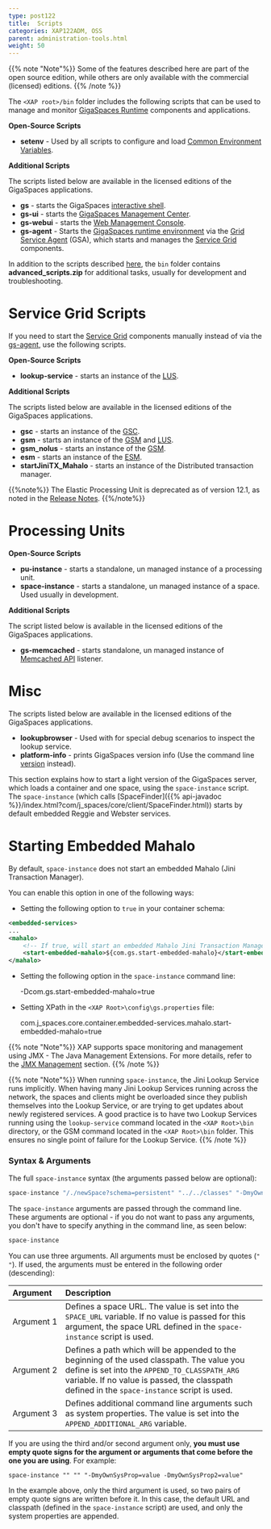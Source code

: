 ```yaml
---
type: post122
title:  Scripts
categories: XAP122ADM, OSS
parent: administration-tools.html
weight: 50
---
```


{{% note "Note"%}}
Some of the features described here are part of the open source edition, while others are only available with the commercial (licensed) editions.
{{% /note %}}

The `<XAP root>/bin` folder includes the following scripts that can be used to manage and monitor [GigaSpaces Runtime](./the-runtime-environment.html) components and applications. 

**Open-Source Scripts**

- **setenv** - Used by all scripts to configure and load [Common Environment Variables]({{%currentjavaurl%}}/common-environment-variables.html).

**Additional Scripts**

The scripts listed below are available in the licensed editions of the GigaSpaces applications.

- **gs** - starts the GigaSpaces [interactive shell](./command-line-interface.html).
- **gs-ui** - starts the [GigaSpaces Management Center](./gigaspaces-management-center.html).
- **gs-webui** - starts the [Web Management Console](./web-management-console.html).
- **gs-agent** - Starts the [GigaSpaces runtime environment](./the-runtime-environment.html) via the [Grid Service Agent](../overview/the-runtime-environment.html#gsa) (GSA), which starts and manages the [Service Grid](../overview/the-runtime-environment.html) components.


In addition to the scripts described [here](./scripts.html), the `bin` folder contains **advanced_scripts.zip** for additional tasks, usually for development and troubleshooting.

# Service Grid Scripts

If you need to start the [Service Grid](../overview/the-runtime-environment.html) components manually instead of via the [gs-agent](../overview/the-runtime-environment.html#gsa), use the following scripts.

**Open-Source Scripts**

- **lookup-service** - starts an instance of the [LUS](../overview/the-runtime-environment.html#lus).

**Additional Scripts**

The scripts listed below are available in the licensed editions of the GigaSpaces applications.

- **gsc** - starts an instance of the [GSC](../overview/the-runtime-environment.html#gsc).
- **gsm** - starts an instance of the [GSM](../overview/the-runtime-environment.html#gsm) and [LUS](../overview/the-runtime-environment.html#lus).
- **gsm_nolus** - starts an instance of the [GSM](../overview/the-runtime-environment.html#gsm).
- **esm** - starts an instance of the [ESM]({{%currentjavaurl%}}/elastic-processing-unit-overview.html).
- **startJiniTX_Mahalo** - starts an instance of the Distributed transaction manager.

{{%note%}}
The Elastic Processing Unit is deprecated as of version 12.1, as noted in the [Release Notes](/release_notes/121upgrading.html).
{{%/note%}}

# Processing Units

**Open-Source Scripts**

- **pu-instance** - starts a standalone, un managed instance of a processing unit.
- **space-instance** - starts a standalone, un managed instance of a space. Used usually in development.

**Additional Scripts**

The script listed below is available in the licensed editions of the GigaSpaces applications.

- **gs-memcached** - starts standalone, un managed instance of [Memcached API]({{%currentjavaurl%}}/memcached-api.html) listener.

# Misc

The scripts listed below are available in the licensed editions of the GigaSpaces applications.

- **lookupbrowser** - Used with for special debug scenarios to inspect the lookup service.
- **platform-info** - prints GigaSpaces version info (Use the command line [version](./command-line-interface.html) instead).

This section explains how to start a light version of the GigaSpaces server, which loads a container and one space, using the `space-instance` script. The `space-instance` (which calls [SpaceFinder]({{% api-javadoc %}}/index.html?com/j_spaces/core/client/SpaceFinder.html)) starts by default embedded Reggie and Webster services.

# Starting Embedded Mahalo

By default, `space-instance` does not start an embedded Mahalo (Jini Transaction Manager).

You can enable this option in one of the following ways:

- Setting the following option to `true` in your container schema:


```xml
<embedded-services>
...
<mahalo>
	<!-- If true, will start an embedded Mahalo Jini Transaction Manager. Default value: false -->
    <start-embedded-mahalo>${com.gs.start-embedded-mahalo}</start-embedded-mahalo>
</mahalo>
```

- Setting the following option in the `space-instance` command line:

    -Dcom.gs.start-embedded-mahalo=true

- Setting XPath in the `<XAP Root>\config\gs.properties` file:

    com.j_spaces.core.container.embedded-services.mahalo.start-embedded-mahalo=true

{{% note "Note"%}}
XAP supports space monitoring and management using JMX - The Java Management Extensions. For more details, refer to the [JMX Management](./space-jmx-management.html) section.
{{% /note %}}

{{% note "Note"%}}
When running `space-instance`, the Jini Lookup Service runs implicitly. When having many Jini Lookup Services running across the network, the spaces and clients might be overloaded since they publish themselves into the Lookup Service, or are trying to get updates about newly registered services.
A good practice is to have two Lookup Services running using the `lookup-service` command located in the `<XAP Root>\bin` directory, or the GSM command located in the `<XAP Root>\bin` folder. This ensures no single point of failure for the Lookup Service.
{{% /note %}}

### Syntax & Arguments

The full `space-instance` syntax (the arguments passed below are optional):


```java
space-instance "/./newSpace?schema=persistent" "../../classes" "-DmyOwnSysProp=value -DmyOwnSysProp2=value"
```

The `space-instance` arguments are passed through the command line. These arguments are optional - if you do not want to pass any arguments, you don't have to specify anything in the command line, as seen below:


```java
space-instance
```

You can use three arguments. All arguments must be enclosed by quotes (`" "`). If used, the arguments must be entered in the following order (descending):


| Argument | Description |
|:---------|:------------|
| <nobr>Argument 1 <nobr>| Defines a space URL. The value is set into the `SPACE_URL` variable. If no value is passed for this argument, the space URL defined in the `space-instance` script is used. |
| Argument 2 | Defines a path which will be appended to the beginning of the used classpath. The value you define is set into the `APPEND_TO_CLASSPATH_ARG` variable. If no value is passed, the classpath defined in the `space-instance` script is used. |
| Argument 3 | Defines additional command line arguments such as system properties. The value is set into the `APPEND_ADDITIONAL_ARG` variable. |

If you are using the third and/or second argument only, **you must use empty quote signs for the argument or arguments that come before the one you are using**. For example:

    space-instance "" "" "-DmyOwnSysProp=value -DmyOwnSysProp2=value"

In the example above, only the third argument is used, so two pairs of empty quote signs are written before it. In this case, the default URL and classpath (defined in the `space-instance` script) are used, and only the system properties are appended.




